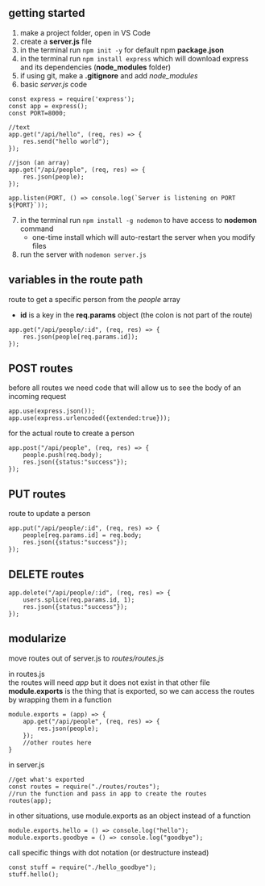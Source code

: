 ## getting started

1. make a project folder, open in VS Code
2. create a **server.js** file
3. in the terminal run `npm init -y` for default npm **package.json**
4. in the terminal run `npm install express` which will download express and its dependencies (**node_modules** folder)
5. if using git, make a **.gitignore** and add *node_modules*
6. basic *server.js* code
```
const express = require('express');
const app = express();
const PORT=8000;

//text
app.get("/api/hello", (req, res) => {
    res.send("hello world"); 
});

//json (an array)
app.get("/api/people", (req, res) => {
    res.json(people);
});

app.listen(PORT, () => console.log(`Server is listening on PORT ${PORT}`));
```
7. in the terminal run `npm install -g nodemon` to have access to **nodemon** command
   - one-time install which will auto-restart the server when you modify files
8. run the server with `nodemon server.js`

## variables in the route path

route to get a specific person from the *people* array
- **id** is a key in the **req.params** object (the colon is not part of the route)
```
app.get("/api/people/:id", (req, res) => {
    res.json(people[req.params.id]);
});
```

## POST routes

before all routes we need code that will allow us to see the body of an incoming request
```
app.use(express.json());
app.use(express.urlencoded({extended:true}));
```

for the actual route to create a person
```
app.post("/api/people", (req, res) => {
    people.push(req.body);
    res.json({status:"success"});
});
```

## PUT routes

route to update a person
```
app.put("/api/people/:id", (req, res) => {
    people[req.params.id] = req.body;
    res.json({status:"success"});
});
```

## DELETE routes

```
app.delete("/api/people/:id", (req, res) => {
    users.splice(req.params.id, 1);
    res.json({status:"success"});
});
```

## modularize 

move routes out of server.js to *routes/routes.js*

in routes.js  
the routes will need *app* but it does not exist in that other file  
**module.exports** is the thing that is exported, so we can access the routes by wrapping them in a function
```
module.exports = (app) => {
    app.get("/api/people", (req, res) => {
        res.json(people);
    });
    //other routes here
}
```

in server.js
```
//get what's exported
const routes = require("./routes/routes");
//run the function and pass in app to create the routes
routes(app);
```

in other situations, use module.exports as an object instead of a function
```
module.exports.hello = () => console.log("hello");
module.exports.goodbye = () => console.log("goodbye");
```

call specific things with dot notation (or destructure instead)
```
const stuff = require("./hello_goodbye");
stuff.hello();
```
